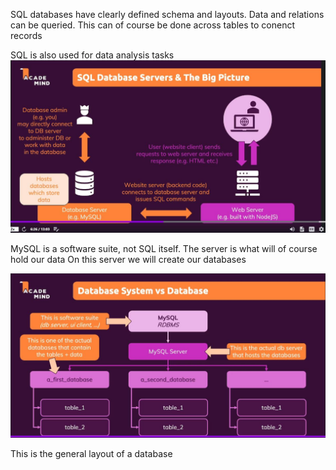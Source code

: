 SQL databases have clearly defined schema and layouts. Data and relations can be queried. This can of course be done across tables to conenct records

SQL is also used for data analysis tasks
![alt text](SQL-server-connection.jpg "Title")

MySQL is a software suite, not SQL itself. The server is what will of course hold our data
On this server we will create our databases

![alt text](SQL-layout.jpg "Title")

This is the general layout of a database

